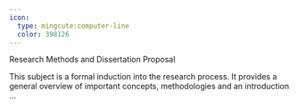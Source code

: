 ```yaml
---
icon:
  type: mingcute:computer-line
  color: 398126
---
```

Research Methods and Dissertation Proposal

This subject is a formal induction into the research process. It provides a general overview of important concepts, methodologies and an introduction  ... 
